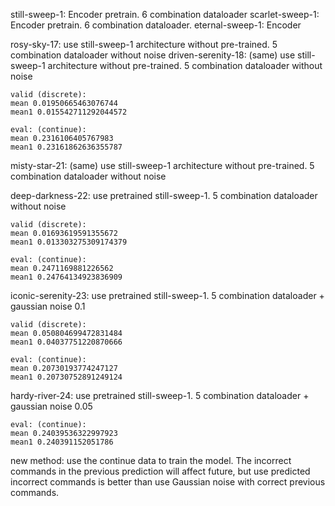 still-sweep-1: Encoder pretrain. 6 combination dataloader
scarlet-sweep-1: Encoder pretrain. 6 combination dataloader.
eternal-sweep-1: Encoder

rosy-sky-17: use still-sweep-1 architecture without pre-trained. 5 combination dataloader without noise
driven-serenity-18: (same) use still-sweep-1 architecture without pre-trained. 5 combination dataloader without noise

    valid (discrete):
    mean 0.01950665463076744
    mean1 0.015542711292044572

    eval: (continue):
    mean 0.2316106405767983
    mean1 0.23161862636355787
misty-star-21: (same) use still-sweep-1 architecture without pre-trained. 5 combination dataloader without noise


deep-darkness-22: use pretrained still-sweep-1. 5 combination dataloader without noise

    valid (discrete):
    mean 0.01693619591355672
    mean1 0.013303275309174379

    eval: (continue):
    mean 0.2471169881226562
    mean1 0.24764134923836909
iconic-serenity-23: use pretrained still-sweep-1. 5 combination dataloader + gaussian noise 0.1

    valid (discrete):
    mean 0.050804699472831484
    mean1 0.04037751220870666

    eval: (continue):
    mean 0.20730193774247127
    mean1 0.20730752891249124

hardy-river-24: use pretrained still-sweep-1. 5 combination dataloader + gaussian noise 0.05
    
    eval: (continue):
    mean 0.24039536322997923
    mean1 0.240391152051786
new method:
use the continue data to train the model. The incorrect commands in the previous prediction will affect future,
but use predicted incorrect commands is better than use Gaussian noise with correct previous commands.



